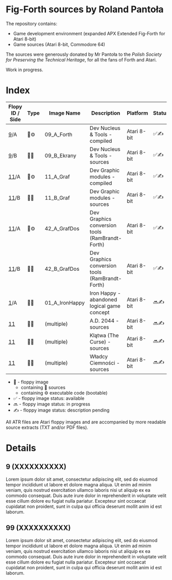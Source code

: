 # Fig-Forth sources by Roland Pantoła

The repository contains:
* Game development environment (expanded APX Extended Fig-Forth for Atari 8-bit)
* Game sources (Atari 8-bit, Commodore 64)

The sources were generously donated by Mr Pantoła to the *Polish Society for Preserving the Technical Heritage*, for all the fans of Forth and Atari.

Work in progress.

# Index

| Flopy ID / Side  |Type| Image Name | Description | Platform  | Status |
| --        |----| ---------- | ----------- | --------- | ------ |
| [9](#9)/A   |💾⚙️| 09_A_Forth | Dev Nucleus & Tools - compiled | Atari 8-bit | ✅✍️ |
| [9](#9)/B   |💾📝| 09_B_Ekrany | Dev Nucleus & Tools - sources | Atari 8-bit | ✅✍️ |
| [11](#11)/A |💾⚙️| 11_A_Graf | Dev Graphic modules - compiled | Atari 8-bit | ✅✍️ |
| [11](#11)/B |💾📝| 11_B_Graf | Dev Graphic modules - sources | Atari 8-bit | ✅✍️ |
| [11](#11)/A |💾⚙️| 42_A_GrafDos | Dev Graphics conversion tools (RamBrandt-Forth) | Atari 8-bit | ✅✍️ |
| [11](#11)/B |💾📝| 42_B_GrafDos | Dev Graphics conversion tools (RamBrandt-Forth) | Atari 8-bit | ✅✍️ |
| [1](#1)/A   |💾📝| 01_A_IronHappy | Iron Happy - abandoned logical game concept | Atari 8-bit | 🔜✍️ |
| [11](#11) |💾📝| (multiple) | A.D. 2044 - sources | Atari 8-bit | 🔜✍️ |
| [11](#11) |💾📝| (multiple) | Klątwa (The Curse) - sources | Atari 8-bit | 🔜✍️ |
| [11](#11) |💾📝| (multiple) | Władcy Ciemności - sources | Atari 8-bit | 🔜✍️ |

* 💾 - floppy image
  - containing 📝 sources
  - containing ⚙️ executable code (bootable)
* ✅ - floppy image status: available
* 🔜 - floppy image status: in progress
* ✍️ - floppy image status: description pending

All ATR files are Atari floppy images and are accompanied by more readable source extracts (TXT and/or PDF files).

# Details

## 9 (XXXXXXXXXX)

Lorem ipsum dolor sit amet, consectetur adipiscing elit, sed do eiusmod tempor incididunt ut labore et dolore magna aliqua. Ut enim ad minim veniam, quis nostrud exercitation ullamco laboris nisi ut aliquip ex ea commodo consequat. Duis aute irure dolor in reprehenderit in voluptate velit esse cillum dolore eu fugiat nulla pariatur. Excepteur sint occaecat cupidatat non proident, sunt in culpa qui officia deserunt mollit anim id est laborum.

## 99 (XXXXXXXXXX)

Lorem ipsum dolor sit amet, consectetur adipiscing elit, sed do eiusmod tempor incididunt ut labore et dolore magna aliqua. Ut enim ad minim veniam, quis nostrud exercitation ullamco laboris nisi ut aliquip ex ea commodo consequat. Duis aute irure dolor in reprehenderit in voluptate velit esse cillum dolore eu fugiat nulla pariatur. Excepteur sint occaecat cupidatat non proident, sunt in culpa qui officia deserunt mollit anim id est laborum.



